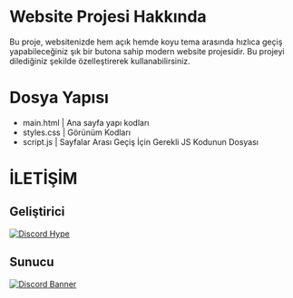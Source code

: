 # Website Projesi Hakkında

Bu proje, websitenizde hem açık hemde koyu tema arasında hızlıca geçiş yapabileceğiniz şık bir butona sahip modern website projesidir. Bu projeyi dilediğiniz şekilde özelleştirerek kullanabilirsiniz.

# Dosya Yapısı
- main.html | Ana sayfa yapı kodları
- styles.css | Görünüm Kodları
- script.js | Sayfalar Arası Geçiş İçin Gerekli JS Kodunun Dosyası

# İLETİŞİM

## Geliştirici
[![Discord Hype](https://img.shields.io/badge/Discord-HypeCaves-7289DA?style=for-the-badge&logo=discord&logoColor=white)](https://discord.com/users/1198654893758623755)

## Sunucu
[![Discord Banner](https://api.weblutions.com/discord/invite/codeblog/)](https://discord.gg/codeblog)
